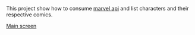 This project show how to consume [marvel api](https://developer.marvel.com/docs) and list characters and their respective comics.

[Main screen](https://imgur.com/3umZH1b)

